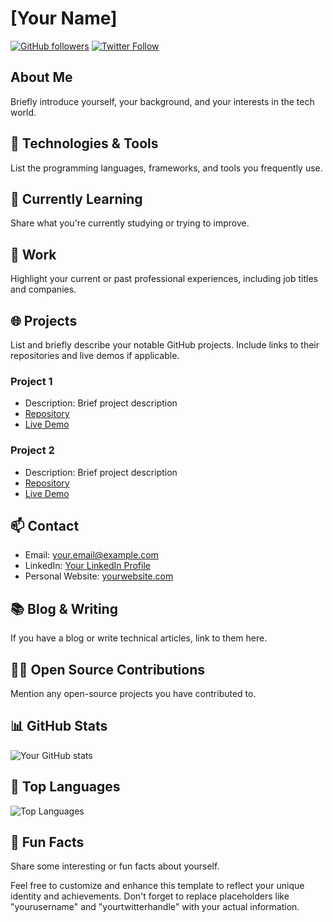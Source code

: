 # [Your Name]
[![GitHub followers](https://img.shields.io/github/followers/yourusername?style=social)](https://github.com/yourusername)
[![Twitter Follow](https://img.shields.io/twitter/follow/yourtwitterhandle?style=social)](https://twitter.com/yourtwitterhandle)

## About Me
Briefly introduce yourself, your background, and your interests in the tech world.

## 🔧 Technologies & Tools
List the programming languages, frameworks, and tools you frequently use.

## 🌱 Currently Learning
Share what you're currently studying or trying to improve.

## 💼 Work
Highlight your current or past professional experiences, including job titles and companies.

## 🌐 Projects
List and briefly describe your notable GitHub projects. Include links to their repositories and live demos if applicable.

### Project 1
- Description: Brief project description
- [Repository](https://github.com/yourusername/project1)
- [Live Demo](https://yourprojectdemo.com)

### Project 2
- Description: Brief project description
- [Repository](https://github.com/yourusername/project2)
- [Live Demo](https://yourprojectdemo.com)

## 📫 Contact
- Email: your.email@example.com
- LinkedIn: [Your LinkedIn Profile](https://www.linkedin.com/in/yourlinkedin)
- Personal Website: [yourwebsite.com](https://yourwebsite.com)

## 📚 Blog & Writing
If you have a blog or write technical articles, link to them here.

## 👨‍💻 Open Source Contributions
Mention any open-source projects you have contributed to.

## 📊 GitHub Stats
![Your GitHub stats](https://github-readme-stats.vercel.app/api?username=yourusername&show_icons=true&theme=radical)

## 🚀 Top Languages
![Top Languages](https://github-readme-stats.vercel.app/api/top-langs/?username=yourusername&layout=compact&theme=radical)

## 🌟 Fun Facts
Share some interesting or fun facts about yourself.

Feel free to customize and enhance this template to reflect your unique identity and achievements. Don't forget to replace placeholders like "yourusername" and "yourtwitterhandle" with your actual information.
